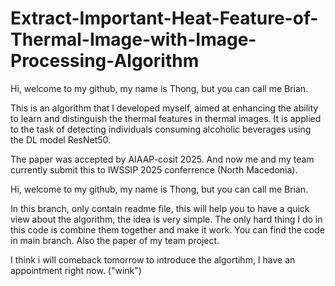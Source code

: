 # Extract-Important-Heat-Feature-of-Thermal-Image-with-Image-Processing-Algorithm

Hi, welcome to my github, my name is Thong, but you can call me Brian. 

This is an algorithm that I developed myself, aimed at enhancing the ability to learn and distinguish the thermal features in thermal images. It is applied to the task of detecting individuals consuming alcoholic beverages using the DL model ResNet50.

The paper was accepted by AIAAP-cosit 2025. And now me and my team currently submit this to IWSSIP 2025 conferrence (North Macedonia).

Hi, welcome to my github, my name is Thong, but you can call me Brian. 

In this branch, only contain readme file, this will help you to have a quick view about the algorithm, the idea is very simple. The only hard thing I do in this code is combine them together and make it work. You can find the code in main branch. Also the paper of my team project.

I think i will comeback tomorrow to introduce the algortihm, I have an appointment right now. ("wink")
